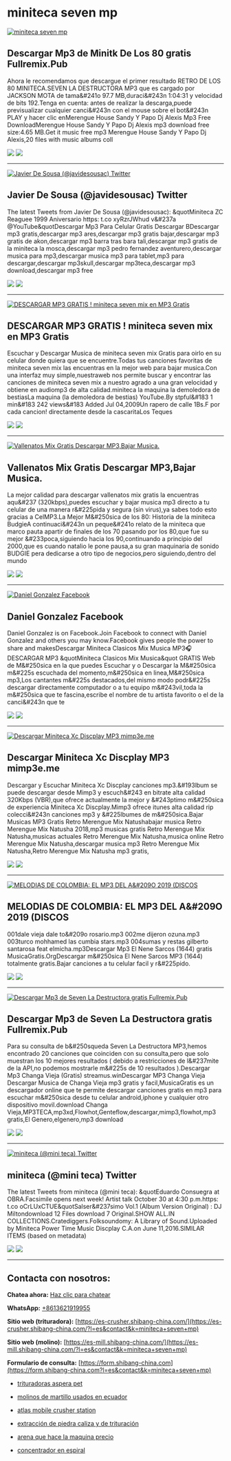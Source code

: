 # miniteca seven mp

<a href="https://swt.shibang-china.com/?l=es&img&k=miniteca+seven+mp" target="_blank">![miniteca seven mp](http://static.shibang-china.com/all-800x300/1001.jpg)</a>

## Descargar Mp3 de Minitk De Los 80 gratis Fullremix.Pub
Ahora le recomendamos que descargue el primer resultado RETRO DE LOS 80 MINITECA.SEVEN LA DESTRUCTORA MP3 que es cargado por JACKSON MOTA de tama&#241o 97.7 MB,duraci&#243n 1:04:31 y velocidad de bits 192.Tenga en cuenta: antes de realizar la descarga,puede previsualizar cualquier canci&#243n con el mouse sobre el bot&#243n PLAY y hacer clic enMerengue House Sandy Y Papo Dj Alexis Mp3 Free DownloadMerengue House Sandy Y Papo Dj Alexis mp3 download free size:4.65 MB.Get it music free mp3 Merengue House Sandy Y Papo Dj Alexis,20 files with music albums coll


<a href="https://whatsapp.shibangsoft.com/WhatsApp.php" target="_blank" title="WhatsApp">![](http://static.shibang-china.com/icon/whatsapp.png)</a> <a href="https://swt.shibang-china.com/?l=es&icon&k=miniteca+seven+mp" target="_blank">![](http://static.shibang-china.com/icon/chat-es.png)</a>

---

<a href="https://swt.shibang-china.com/?l=es&img&k=miniteca+seven+mp" target="_blank">![Javier De Sousa (@javidesousac) Twitter](http://static.shibang-china.com/all-800x300/78.jpg)</a>

## Javier De Sousa (@javidesousac) Twitter
The latest Tweets from Javier De Sousa (@javidesousac): &quotMiniteca ZC Reaguee 1999 Aniversario https: t.co xyRzrJWhud v&#237a @YouTube&quotDescargar Mp3 Para Celular Gratis Descargar BDescargar mp3 gratis,descargar mp3 ares,descargar mp3 gratis bajar,descargar mp3 gratis de akon,descargar mp3 barra tras bara tali,descargar mp3 gratis de la miniteca la mosca,descargar mp3 pedro fernandez aventurero,descargar musica para mp3,descargar musica mp3 para tablet,mp3 para descargar,descargar mp3skull,descargar mp3teca,descargar mp3 download,descargar mp3 free


<a href="https://whatsapp.shibangsoft.com/WhatsApp.php" target="_blank" title="WhatsApp">![](http://static.shibang-china.com/icon/whatsapp.png)</a> <a href="https://swt.shibang-china.com/?l=es&icon&k=miniteca+seven+mp" target="_blank">![](http://static.shibang-china.com/icon/chat-es.png)</a>

---

<a href="https://swt.shibang-china.com/?l=es&img&k=miniteca+seven+mp" target="_blank">![DESCARGAR MP3 GRATIS ! miniteca seven mix en MP3 Gratis](http://static.shibang-china.com/all-800x300/496.jpg)</a>

## DESCARGAR MP3 GRATIS ! miniteca seven mix en MP3 Gratis
Escuchar y Descargar Musica de miniteca seven mix Gratis para oirlo en su celular donde quiera que se encuentre.Todas tus canciones favoritas de miniteca seven mix las encuentras en la mejor web para bajar musica.Con una interfaz muy simple,nuestraweb nos permite buscar y encontrar las canciones de miniteca seven mix a nuestro agrado a una gran velocidad y obtiene en audiomp3 de alta calidad.miniteca la maquina la demoledora de bestiasLa maquina (la demoledora de bestias) YouTube.By stpful&#183 1 min&#183 242 views&#183 Added Jul 04,2009Un rapero de calle 1Bs.F por cada cancion! directamente desde la cascaritaLos Teques


<a href="https://whatsapp.shibangsoft.com/WhatsApp.php" target="_blank" title="WhatsApp">![](http://static.shibang-china.com/icon/whatsapp.png)</a> <a href="https://swt.shibang-china.com/?l=es&icon&k=miniteca+seven+mp" target="_blank">![](http://static.shibang-china.com/icon/chat-es.png)</a>

---

<a href="https://swt.shibang-china.com/?l=es&img&k=miniteca+seven+mp" target="_blank">![Vallenatos Mix Gratis Descargar MP3,Bajar Musica.](http://static.shibang-china.com/all-800x300/456.jpg)</a>

## Vallenatos Mix Gratis Descargar MP3,Bajar Musica.
La mejor calidad para descargar vallenatos mix gratis la encuentras aqu&#237 (320kbps),puedes escuchar y bajar musica mp3 directo a tu celular de una manera r&#225pida y segura (sin virus),ya sabes todo esto gracias a CelMP3.La Mejor M&#250sica de los 80: Historia de la miniteca BudgieA continuaci&#243n un peque&#241o relato de la miniteca que marco pauta apartir de finales de los 70 pasando por los 80,que fue su mejor &#233poca,siguiendo hacia los 90,continuando a principio del 2000,que es cuando natalio le pone pausa,a su gran maquinaria de sonido BUDGIE pera dedicarse a otro tipo de negocios,pero siguiendo,dentro del mundo


<a href="https://whatsapp.shibangsoft.com/WhatsApp.php" target="_blank" title="WhatsApp">![](http://static.shibang-china.com/icon/whatsapp.png)</a> <a href="https://swt.shibang-china.com/?l=es&icon&k=miniteca+seven+mp" target="_blank">![](http://static.shibang-china.com/icon/chat-es.png)</a>

---

<a href="https://swt.shibang-china.com/?l=es&img&k=miniteca+seven+mp" target="_blank">![Daniel Gonzalez Facebook](http://static.shibang-china.com/all-800x300/48.jpg)</a>

## Daniel Gonzalez Facebook
Daniel Gonzalez is on Facebook.Join Facebook to connect with Daniel Gonzalez and others you may know.Facebook gives people the power to share and makesDescargar Miniteca Clasicos Mix Musica MP3🎧 DESCARGAR MP3 &quotMiniteca Clasicos Mix Musica&quot GRATIS Web de M&#250sica en la que puedes Escuchar y o Descargar la M&#250sica m&#225s escuchada del momento,m&#250sica en linea,M&#250sica mp3,Los cantantes m&#225s destacados,del mismo modo podr&#225s descargar directamente computador o a tu equipo m&#243vil,toda la m&#250sica que te fascina,escribe el nombre de tu artista favorito o el de la canci&#243n que te


<a href="https://whatsapp.shibangsoft.com/WhatsApp.php" target="_blank" title="WhatsApp">![](http://static.shibang-china.com/icon/whatsapp.png)</a> <a href="https://swt.shibang-china.com/?l=es&icon&k=miniteca+seven+mp" target="_blank">![](http://static.shibang-china.com/icon/chat-es.png)</a>

---

<a href="https://swt.shibang-china.com/?l=es&img&k=miniteca+seven+mp" target="_blank">![Descargar Miniteca Xc Discplay MP3 mimp3e.me](http://static.shibang-china.com/all-800x300/1430.jpg)</a>

## Descargar Miniteca Xc Discplay MP3 mimp3e.me
Descargar y Escuchar Miniteca Xc Discplay canciones mp3.&#193lbum se puede descargar desde Mimp3 y escuch&#243 en bitrate alta calidad 320Kbps (VBR),que ofrece actualmente la mejor y &#243ptimo m&#250sica de experiencia Miniteca Xc Discplay.Mimp3 ofrece itunes alta calidad rip colecci&#243n canciones mp3 y &#225lbumes de m&#250sica.Bajar Musicas MP3 Gratis Retro Merengue Mix Natushabajar musica Retro Merengue Mix Natusha 2018,mp3 musicas gratis Retro Merengue Mix Natusha,musicas actuales Retro Merengue Mix Natusha,musica online Retro Merengue Mix Natusha,descargar musica mp3 Retro Merengue Mix Natusha,Retro Merengue Mix Natusha mp3 gratis,


<a href="https://whatsapp.shibangsoft.com/WhatsApp.php" target="_blank" title="WhatsApp">![](http://static.shibang-china.com/icon/whatsapp.png)</a> <a href="https://swt.shibang-china.com/?l=es&icon&k=miniteca+seven+mp" target="_blank">![](http://static.shibang-china.com/icon/chat-es.png)</a>

---

<a href="https://swt.shibang-china.com/?l=es&img&k=miniteca+seven+mp" target="_blank">![MELODIAS DE COLOMBIA: EL MP3 DEL A&#209O 2019 (DISCOS](http://static.shibang-china.com/all-800x300/615.jpg)</a>

## MELODIAS DE COLOMBIA: EL MP3 DEL A&#209O 2019 (DISCOS
001dale vieja dale to&#209o rosario.mp3 002me dijeron ozuna.mp3 003turco mohhamed las cumbia stars.mp3 004sumas y restas gilberto santarosa feat elmicha.mp3Descargar Mp3 El Nene Sarcos (1644) gratis MusicaGratis.OrgDescargar m&#250sica El Nene Sarcos MP3 (1644) totalmente gratis.Bajar canciones a tu celular facil y r&#225pido.


<a href="https://whatsapp.shibangsoft.com/WhatsApp.php" target="_blank" title="WhatsApp">![](http://static.shibang-china.com/icon/whatsapp.png)</a> <a href="https://swt.shibang-china.com/?l=es&icon&k=miniteca+seven+mp" target="_blank">![](http://static.shibang-china.com/icon/chat-es.png)</a>

---

<a href="https://swt.shibang-china.com/?l=es&img&k=miniteca+seven+mp" target="_blank">![Descargar Mp3 de Seven La Destructora gratis Fullremix.Pub](http://static.shibang-china.com/all-800x300/1419.jpg)</a>

## Descargar Mp3 de Seven La Destructora gratis Fullremix.Pub
Para su consulta de b&#250squeda Seven La Destructora MP3,hemos encontrado 20 canciones que coinciden con su consulta,pero que solo muestran los 10 mejores resultados ( debido a restricciones de l&#237mite de la API,no podemos mostrarle m&#225s de 10 resultados ).Descargar Mp3 Changa Vieja (Gratis) streamus.winDescargar MP3 Changa Vieja Descargar Musica de Changa Vieja mp3 gratis y facil,MusicaGratis es un descargador online que te permite descargar canciones gratis en mp3 para escuchar m&#250sica desde tu celular android,iphone y cualquier otro dispositivo movil.download Changa Vieja,MP3TECA,mp3xd,Flowhot,Genteflow,descargar,mimp3,flowhot,mp3 gratis,El Genero,elgenero,mp3 download


<a href="https://whatsapp.shibangsoft.com/WhatsApp.php" target="_blank" title="WhatsApp">![](http://static.shibang-china.com/icon/whatsapp.png)</a> <a href="https://swt.shibang-china.com/?l=es&icon&k=miniteca+seven+mp" target="_blank">![](http://static.shibang-china.com/icon/chat-es.png)</a>

---

<a href="https://swt.shibang-china.com/?l=es&img&k=miniteca+seven+mp" target="_blank">![miniteca (@mini teca) Twitter](http://static.shibang-china.com/all-800x300/421.jpg)</a>

## miniteca (@mini teca) Twitter
The latest Tweets from miniteca (@mini teca): &quotEduardo Consuegra at OBRA.Facsimile opens next week! Artist talk October 30 at 4:30 p.m.https: t.co oCrLUxCTUE&quotSalser&#237simo Vol.1 (Album Version Original) : DJ Miltondownload 12 Files download 7 Original.SHOW ALL.IN COLLECTIONS.Cratediggers.Folksoundomy: A Library of Sound.Uploaded by Miniteca Power Time Music Discplay C.A.on June 11,2016.SIMILAR ITEMS (based on metadata)


<a href="https://whatsapp.shibangsoft.com/WhatsApp.php" target="_blank" title="WhatsApp">![](http://static.shibang-china.com/icon/whatsapp.png)</a> <a href="https://swt.shibang-china.com/?l=es&icon&k=miniteca+seven+mp" target="_blank">![](http://static.shibang-china.com/icon/chat-es.png)</a>

---
## Contacta con nosotros:

**Chatea ahora:** [Haz clic para chatear](https://swt.shibang-china.com?l=es&contact&k=miniteca+seven+mp)

**WhatsApp:**  [+8613621919955](https://whatsapp.shibangsoft.com/WhatsApp.php)

**Sitio web (trituradora):** [https://es-crusher.shibang-china.com/](https://es-crusher.shibang-china.com/?l=es&contact&k=miniteca+seven+mp)

**Sitio web (molino):** [https://es-mill.shibang-china.com/](https://es-mill.shibang-china.com/?l=es&contact&k=miniteca+seven+mp)

**Formulario de consulta:** [https://form.shibang-china.com](https://form.shibang-china.com?l=es&contact&k=miniteca+seven+mp)

* [trituradoras aspera pet](../89/trituradoras%20aspera%20pet.md)

* [molinos de martillo usados en ecuador](../83/molinos%20de%20martillo%20usados%20en%20ecuador.md)

* [atlas mobile crusher station](../83/atlas%20mobile%20crusher%20station.md)

* [extracción de piedra caliza y de trituración](../93/extracci%C3%B3n%20de%20piedra%20caliza%20y%20de%20trituraci%C3%B3n.md)

* [arena que hace la maquina precio](../89/arena%20que%20hace%20la%20maquina%20precio.md)

* [concentrador en espiral](../90/concentrador%20en%20espiral.md)